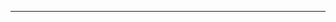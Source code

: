 
<!-- Auto number for title begin with header 2 -->
-----------------------------------------------------
<style>
    h1 { counter-reset: h2counter; }
    h2 { counter-reset: h3counter; }
    h3 { counter-reset: h4counter; }
    h4 { counter-reset: h5counter; }
    h5 { counter-reset: h6counter; }
    h6 { }
    /* h2:before { */
    /*   counter-increment: h2counter; */
    /*   content: counter(h2counter) ".\0000a0\0000a0"; */
    /* } */
    h3:before {
      counter-increment: h3counter;
      content: /* counter(h2counter) "." */
                counter(h3counter) ".\0000a0\0000a0";
    }
    h4:before {
      counter-increment: h4counter;
      content: /* counter(h2counter) "." */
                counter(h3counter) "."
                counter(h4counter) ".\0000a0\0000a0";
    }
    h5:before {
      counter-increment: h5counter;
      content: /* counter(h2counter) "." */
                counter(h3counter) "."
                counter(h4counter) "."
                counter(h5counter) ".\0000a0\0000a0";
    }
    h6:before {
      counter-increment: h6counter;
      content: /* counter(h2counter) "." */
                counter(h3counter) "."
                counter(h4counter) "."
                counter(h5counter) "."
                counter(h6counter) ".\0000a0\0000a0";
    }
</style>
